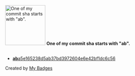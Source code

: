 <img src="https://github.com/my-badges/my-badges/blob/master/src/all-badges/abc-commit/ab-commit.png?raw=true" alt="One of my commit sha starts with &quot;ab&quot;." title="One of my commit sha starts with &quot;ab&quot;." width="128">
<strong>One of my commit sha starts with &quot;ab&quot;.</strong>
<br><br>

- <a href="https://github.com/AfzalSabbir/dashkit-bootstrap-vue/commit/aba5e165238d5ab37bd3972604e6e42bf1dc6c56"><strong>ab</strong>a5e165238d5ab37bd3972604e6e42bf1dc6c56</a>


Created by <a href="https://github.com/my-badges/my-badges">My Badges</a>